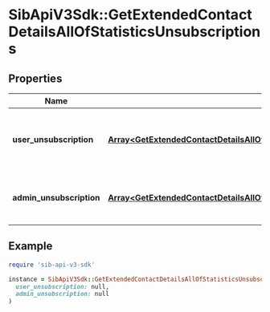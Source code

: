 # SibApiV3Sdk::GetExtendedContactDetailsAllOfStatisticsUnsubscriptions

## Properties

| Name | Type | Description | Notes |
| ---- | ---- | ----------- | ----- |
| **user_unsubscription** | [**Array&lt;GetExtendedContactDetailsAllOfStatisticsUnsubscriptionsUserUnsubscription&gt;**](GetExtendedContactDetailsAllOfStatisticsUnsubscriptionsUserUnsubscription.md) | Contact unsubscribe via unsubscription link in a campaign |  |
| **admin_unsubscription** | [**Array&lt;GetExtendedContactDetailsAllOfStatisticsUnsubscriptionsAdminUnsubscription&gt;**](GetExtendedContactDetailsAllOfStatisticsUnsubscriptionsAdminUnsubscription.md) | Contact has been unsubscribed from the administrator |  |

## Example

```ruby
require 'sib-api-v3-sdk'

instance = SibApiV3Sdk::GetExtendedContactDetailsAllOfStatisticsUnsubscriptions.new(
  user_unsubscription: null,
  admin_unsubscription: null
)
```


